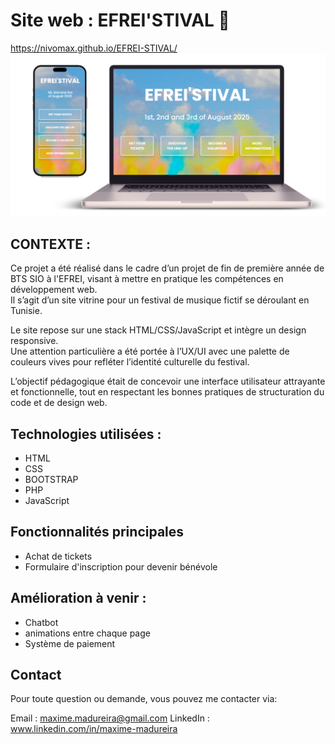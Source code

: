 # Site web : EFREI'STIVAL 🎵
https://nivomax.github.io/EFREI-STIVAL/
<img src="/assets/img/design.PNG">

## CONTEXTE :


Ce projet a été réalisé dans le cadre d’un projet de fin de première année de BTS SIO à l'EFREI, visant à mettre en pratique les compétences en développement web.<br>
Il s’agit d’un site vitrine pour un festival de musique fictif se déroulant en Tunisie.

Le site repose sur une stack HTML/CSS/JavaScript et intègre un design responsive.
<br>
Une attention particulière a été portée à l’UX/UI avec une palette de couleurs vives pour refléter l’identité culturelle du festival.

L’objectif pédagogique était de concevoir une interface utilisateur attrayante et fonctionnelle, tout en respectant les bonnes pratiques de structuration du code et de design web.


## Technologies utilisées :

- HTML
- CSS
- BOOTSTRAP
- PHP
- JavaScript


## Fonctionnalités principales

- Achat de tickets
- Formulaire d'inscription pour devenir bénévole


## Amélioration à venir :

- Chatbot
- animations entre chaque page
- Système de paiement


## Contact

Pour toute question ou demande, vous pouvez me contacter via:

Email : maxime.madureira@gmail.com
LinkedIn : www.linkedin.com/in/maxime-madureira
